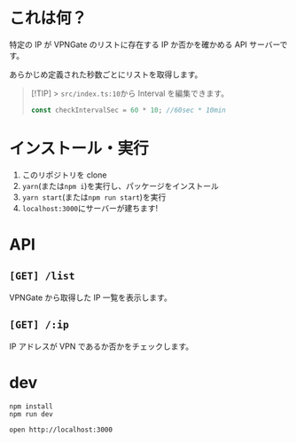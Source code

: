 # これは何？

特定の IP が VPNGate のリストに存在する IP か否かを確かめる API サーバーです。

あらかじめ定義された秒数ごとにリストを取得します。

> [!TIP] > `src/index.ts:10`から Interval を編集できます。
>
> ```ts
> const checkIntervalSec = 60 * 10; //60sec * 10min
> ```

# インストール・実行

1. このリポジトリを clone
2. `yarn`(または`npm i`)を実行し、パッケージをインストール
3. `yarn start`(または`npm run start`)を実行
4. `localhost:3000`にサーバーが建ちます!

# API

## `[GET] /list`

VPNGate から取得した IP 一覧を表示します。

## `[GET] /:ip`

IP アドレスが VPN であるか否かをチェックします。

# dev

```
npm install
npm run dev
```

```
open http://localhost:3000
```
